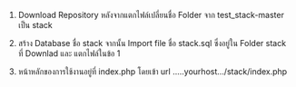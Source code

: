 1. Download Repository หลังจากแตกไฟล์เปลี่ยนชื่อ Folder จาก test_stack-master เป็น stack

2. สร้าง Database ชื่อ stack จากนั้น Import file ชื่อ stack.sql ซึ่งอยู่ใน Folder stack ที่ Downlad และ แตกไฟล์ในข้อ 1

3. หน้าหลักของการใช้งานอยู่ที่ index.php โดยเข้า url .....yourhost.../stack/index.php
